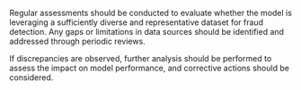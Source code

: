 Regular assessments should be conducted to evaluate whether the model is leveraging a sufficiently diverse and representative dataset for fraud detection. Any gaps or limitations in data sources should be identified and addressed through periodic reviews.

If discrepancies are observed, further analysis should be performed to assess the impact on model performance, and corrective actions should be considered.
